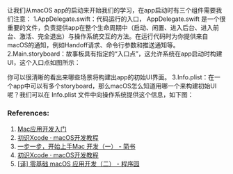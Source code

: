 


让我们从macOS app的启动来开始我们的学习，在app启动时有三个组件需要我们注意：
1.AppDelegate.swift：代码运行的入口， AppDelegate.swift 是一个很重要的文件，负责提供app在整个生命周期中（启动、闲置、进入后台、进入前台、激活、完全退出）与操作系统交互的方法。在运行代码时为你提供来自macOS的通知，例如Handoff请求、命令行参数和推送通知等。
2.Main.storyboard：故事板具有指定的“入口点”，这允许系统在app启动时构建UI，这个入口点如图所示：




你可以很清晰的看出来哪些场景将构建出app的初始UI界面。
3.Info.plist：在一个app中可以有多个storyboard，那么macOS怎么知道用哪一个来构建初始UI呢？我们可以在 Info.plist 文件中向操作系统提供这个信息，如下图：


### References:
1. [Mac应用开发入门](http://www.cocoachina.com/bbs/read.php?tid=151757)
2. [初识Xcode · macOS开发教程](https://zhi-ming-zhang.gitbooks.io/macos/Tutorial-for-Beginner/Intro-to-Xcode.html)
3. [一步一步，开始上手Mac 开发（一） - 简书](http://www.jianshu.com/p/feadeb1ae7ae)
4. [初识Xcode · macOS开发教程](https://zhi-ming-zhang.gitbooks.io/macos/content/Tutorial-for-Beginner/Intro-to-Xcode.html)
5. [[译] 零基础 macOS 应用开发（二） - 程序园](http://www.voidcn.com/article/p-fodjozsv-bnz.html)
